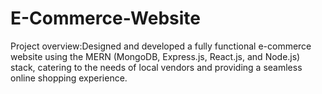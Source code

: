 # E-Commerce-Website
Project overview:Designed and developed a fully functional e-commerce website using the MERN (MongoDB, Express.js, React.js, and Node.js) stack, catering to the needs of local vendors and providing a seamless online shopping experience.
